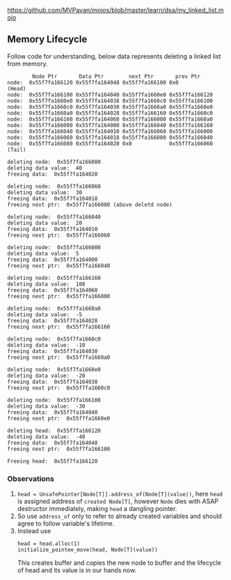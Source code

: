 https://github.com/MVPavan/mojos/blob/master/learn/dsa/my_linked_list.mojo

## Memory Lifecycle

Follow code for understanding, below data represents deleting a linked list from memory.
```
		Node Ptr       Data Ptr        next Ptr       prev Ptr
node:  0x55f7fa166120 0x55f7fa164048 0x55f7fa166100 0x0             (Head)
node:  0x55f7fa166100 0x55f7fa164040 0x55f7fa1660e0 0x55f7fa166120
node:  0x55f7fa1660e0 0x55f7fa164038 0x55f7fa1660c0 0x55f7fa166100
node:  0x55f7fa1660c0 0x55f7fa164030 0x55f7fa1660a0 0x55f7fa1660e0
node:  0x55f7fa1660a0 0x55f7fa164028 0x55f7fa166160 0x55f7fa1660c0
node:  0x55f7fa166160 0x55f7fa164060 0x55f7fa166000 0x55f7fa1660a0
node:  0x55f7fa166000 0x55f7fa164000 0x55f7fa166040 0x55f7fa166160
node:  0x55f7fa166040 0x55f7fa164010 0x55f7fa166060 0x55f7fa166000
node:  0x55f7fa166060 0x55f7fa164018 0x55f7fa166080 0x55f7fa166040
node:  0x55f7fa166080 0x55f7fa164020 0x0            0x55f7fa166060  (Tail)

deleting node:  0x55f7fa166080
deleting data value:  40
freeing data:  0x55f7fa164020

deleting node:  0x55f7fa166060
deleting data value:  30
freeing data:  0x55f7fa164018
freeing next ptr:  0x55f7fa166080 (above deletd node)

deleting node:  0x55f7fa166040
deleting data value:  20
freeing data:  0x55f7fa164010
freeing next ptr:  0x55f7fa166060

deleting node:  0x55f7fa166000
deleting data value:  5
freeing data:  0x55f7fa164000
freeing next ptr:  0x55f7fa166040

deleting node:  0x55f7fa166160
deleting data value:  108
freeing data:  0x55f7fa164060
freeing next ptr:  0x55f7fa166000

deleting node:  0x55f7fa1660a0
deleting data value:  -5
freeing data:  0x55f7fa164028
freeing next ptr:  0x55f7fa166160

deleting node:  0x55f7fa1660c0
deleting data value:  -10
freeing data:  0x55f7fa164030
freeing next ptr:  0x55f7fa1660a0

deleting node:  0x55f7fa1660e0
deleting data value:  -20
freeing data:  0x55f7fa164038
freeing next ptr:  0x55f7fa1660c0

deleting node:  0x55f7fa166100
deleting data value:  -30
freeing data:  0x55f7fa164040
freeing next ptr:  0x55f7fa1660e0

deleting head:  0x55f7fa166120
deleting data value:  -40
freeing data:  0x55f7fa164048
freeing next ptr:  0x55f7fa166100

Freeing head:  0x55f7fa166120
```

### Observations

1. `head = UnsafePointer[Node[T]].address_of(Node[T](value))`, here `head` is assigned address of `created Node[T]`, however `Node` dies with ASAP destructor immediately, making `head` a dangling pointer.
2. So use `address_of` only to refer to already created variables and should agree to follow variable's lifetime.
3. Instead use 
	```
	head = head.alloc(1)
	initialize_pointee_move(head, Node[T](value))
	```
	This creates buffer and copies the new node to buffer and the lifecycle of head and its value is in our hands now.
	